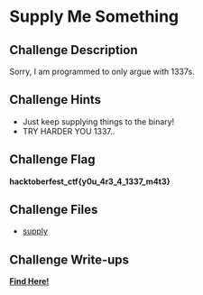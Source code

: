 # Supply Me Something

## Challenge Description

Sorry, I am programmed to only argue with 1337s.

## Challenge Hints

- Just keep supplying things to the binary!
- TRY HARDER YOU 1337..

## Challenge Flag

**hacktoberfest_ctf{y0u_4r3_4_1337_m4t3}**

## Challenge Files

- [supply](supply)

## Challenge Write-ups

**[Find Here!](https://github.com/Hacktoberfest-Nepal/Hacktoberfest_CTF/tree/master/Writeups/Reversing/Intermediate/Supply%20Me%20Something)**